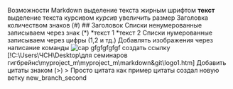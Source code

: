 Возможности Markdown
выделение текста жирным шрифтом **текст**
выделение текста курсивом *курсив*
увеличить размер  Заголовка количеством знаков (#) ## Заголовок
Списки ненумерованные записываем через знак (*) *текст 1 *текст 2
Списки нумерованные записываем через цифры (1,2 и тд.)
Добавлять изображения через написание команды ![cap](img/foto.png) gfgfgfgfgf
создать ссылку [!C:\Users\ЧСН\Desktop\для семинаров гигбрейнс\myproject_m\myproject_m\markdown&git\logo1.htm]
Добавить цитаты знаком (>) > Просто цитата  как пример цитаты
создал новую ветку new_branch_second
